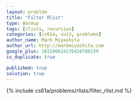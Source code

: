 ```yaml
---
layout: problem
title: "Filter Rlist"
type: Warmup
tags: [rlists, recursion]
categories: [cs61a, su13, problems]
author_name: Mark Miyashita
author_url: http://markmiyashita.com
google_plus: 101180624276428786239
is_duplicate: true

published: true
solution: true
---
```


{% include cs61a/problems/rlists/filter_rlist.md %}